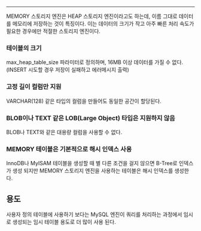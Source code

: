 ------



   MEMORY 스토리지 엔진은 HEAP 스토리지 엔진이라고도 하는데, 이름 그대로 데이터를 메모리에 저장하는 것이 특징이다. 이는 데이터의 크기가 작고 아주 빠른 처리 속도가 필요한 경우에만 적절한 스토리지 엔진이다.



### 테이블의 크기

max_heap_table_size 파라미터로 정의하며, 16MB 이상 데이터를 가질 수 없다. (INSERT 시도할 경우 저장이 실패하고 에러메시지 출력)



### 고정 길이 컬럼만 지원

VARCHAR(128) 같은 타입의 컬럼을 만들어도 동일한 공간이 할당된다.



### BLOB이나 TEXT 같은 LOB(Large Object) 타입은 지원하지 않음

BLOB나 TEXT와 같은 대용량 컬럼을 사용할 수 없다.



### MEMORY 테이블은 기본적으로 해시 인덱스 사용

InnoDB나 MyISAM 테이블을 생성할 때 별 다른 조건을 걸지 않으면 B-Tree로 인덱스가 생성 되지만 MEMORY 스토리지 엔진을 사용하는 테이블은 해시 인덱스를 생성한다.



## 용도

사용자 정의 테이블에 사용하기 보다는 MySQL 엔진이 쿼리를 처리하는 과정에서 임시로 생성되는 임시 테이블 용도로 더 많이 사용 된다.